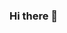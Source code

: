 ### Hi there 👋

<!--
**JakobZ919/JakobZ919** is a ✨ _special_ ✨ repository because its `README.md` (this file) appears on your GitHub profile.

Here are some ideas to get you started:

- 🔭 I’m currently working on a web appß
- 🌱 I’m currently learning Js
- 🤔 I’m looking for help with node.js
- 💬 Ask me about nothing(pls nothing)
- 📫 How to reach me: github
- 😄 Pronouns: he/him
- ⚡ Fun fact: im 203cm
-->
